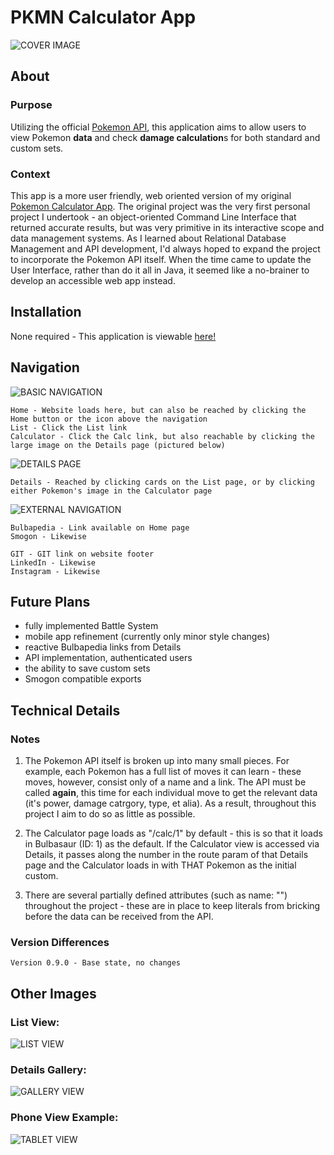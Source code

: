 # PKMN Calculator App
![COVER IMAGE](https://i.imgur.com/X2EK31z.png)

## About

### Purpose
Utilizing the official [Pokemon API](https://pokeapi.co/), this application aims to allow users to view Pokemon **data** and check **damage calculation**s for both standard and custom sets.

### Context
This app is a more user friendly, web oriented version of my original [Pokemon Calculator App](https://github.com/ktstevick/ktstevick/tree/main/Personal%20Projects/PKMN%20Damage%20Calculator). The original project was the very first personal project I undertook - an object-oriented Command Line Interface that returned accurate results, but was very primitive in its interactive scope and data management systems. As I learned about Relational Database Management and API development, I'd always hoped to expand the project to incorporate the Pokemon API itself. When the time came to update the User Interface, rather than do it all in Java, it seemed like a no-brainer to develop an accessible web app instead.

## Installation

None required - This application is viewable [here!](https://ktstevick.github.io/test-site/)

## Navigation
![BASIC NAVIGATION](https://i.imgur.com/QTZh2n2.png)
```
Home - Website loads here, but can also be reached by clicking the Home button or the icon above the navigation
List - Click the List link
Calculator - Click the Calc link, but also reachable by clicking the large image on the Details page (pictured below)
```

![DETAILS PAGE](https://i.imgur.com/hIGmg2M.png)
```
Details - Reached by clicking cards on the List page, or by clicking either Pokemon's image in the Calculator page
```

![EXTERNAL NAVIGATION](https://i.imgur.com/CsATHTj.png)
```
Bulbapedia - Link available on Home page
Smogon - Likewise

GIT - GIT link on website footer
LinkedIn - Likewise
Instagram - Likewise
```

## Future Plans
- fully implemented Battle System
- mobile app refinement (currently only minor style changes)
- reactive Bulbapedia links from Details
- API implementation, authenticated users
- the ability to save custom sets
- Smogon compatible exports

## Technical Details

### Notes
1. The Pokemon API itself is broken up into many small pieces. For example, each Pokemon has a full list of moves it can learn - these moves, however, consist only of a name and a link. The API must be called **again**, this time for each individual move to get the relevant data (it's power, damage catrgory, type, et alia). As a result, throughout this project I aim to do so as little as possible.

2. The Calculator page loads as "/calc/1" by default - this is so that it loads in Bulbasaur (ID: 1) as the default. If the Calculator view is accessed via Details, it passes along the number in the route param of that Details page and the Calculator loads in with THAT Pokemon as the initial custom.

3. There are several partially defined attributes (such as name: "") throughout the project - these are in place to keep literals from bricking before the data can be received from the API.

### Version Differences
```
Version 0.9.0 - Base state, no changes
```

## Other Images

### List View:
![LIST VIEW](https://i.imgur.com/sWOItrH.png)
### Details Gallery:
![GALLERY VIEW](https://i.imgur.com/G719JO0.png)
### Phone View Example:
![TABLET VIEW](https://i.imgur.com/UEP7nV7.png)